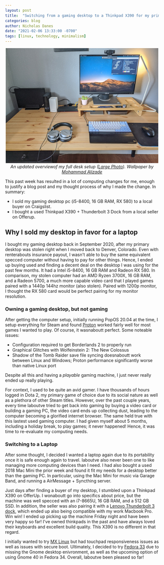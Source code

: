 ```yaml
---
layout: post
title:  "Switching from a gaming desktop to a Thinkpad X390 for my primary computer"
categories: blog
author: Nicholas Danes
date: "2021-02-06 13:33:00 -0700"
tags: [linux, technology, minimalism] 
---
```


<div style="align: center; text-align:center;">
<img loading="lazy" class="border" src="/images/desk-Feb2021/desk.jpg">
<div class="caption"><i>An updated overviewof my full desk setup (<a target="_blank" href="/images/desk-Feb2021/big/desk.jpg">Large Photo</a>). Wallpaper by <a href="https://unsplash.com/photos/4wzRuAb-KWs">Mohammad Alizade</a> </i></div>
</div>


This past week has resulted in a lot of computing changes for me, enough to justify a blog post and my thought process of why I made the change. In summary:

* I sold my gaming desktop pc (i5-8400, 16 GB RAM, RX 580) to a local buyer on Craigslist.
* I bought a used Thinkpad X390 + Thunderbolt 3 Dock from a local seller on Offerup.

## Why I sold my desktop in favor for a laptop
I bought my gaming desktop back in September 2020, after my primary desktop was stolen right when I moved back to Denver, Colorado. Even with renterabouts insurance payout, I wasn't able to buy the same equivalent specced computer without having to pay for other things. Hence, I ended up buying used and finding a decent deal on the desktop I was using for the past few months. It had a Intel i5-8400, 16 GB RAM and Radeon RX 580. In comparison, my stolen computer had an AMD Ryzen 3700X, 16 GB RAM, and a Radeon 5700, a much more capable video card that I played games paired with a 1440p 144hz monitor (also stolen). Paired with 1200p monitor, I thought the RX 580 card would be perfect pairing for my monitor resolution.

### Owning a gaming desktop, but not gaming
After getting the computer setup, initially running PopOS 20.04 at the time, I setup everything for Steam and found <a href="https://github.com/ValveSoftware/Proton/">Proton</a> worked fairly well for most games I wanted to play. Of course, it wasnaboutt perfect. Some noteable issues:

* Configuration required to get Borderlands 2 to properly run
* Graphical Glitches with Wolfeinstein 2: The New Colossus
* Shadow of the Tomb Raider save file syncing doesnaboutt work between Linux and Windows; Proton performance significantly worse than native Linux port

Despite all this and having a *playable* gaming machine, I just never really ended up really playing. 

For context, I used to be quite an avid gamer. I have thousands of hours logged in Dota 2, my primary game of choice due to its social nature as well as a plethora of other Steam titles. However, over the past couple years, every time Iaboutve tried to get back into gaming by buying a video card or building a gaming PC, the video card ends up collecting dust, leading to the computer becoming a glorified internet browser. The same held true with this lastest used gaming computer. I had given myself about 5 months, including a holiday break,  to play games; it never happened! Hence, it was time to re-evaluate my computing needs.

### Switching to a Laptop

After some thought, I decided I wanted a laptop again due to its portability once it is safe enough again to travel. Iaboutve also never been one to like managing more computing devices than I need. I had also bought a used 2018 Mac Mini the prior week and found it fit my needs for a desktop better than the gaming PC. In particular, using the Mac Mini for music via Garage Band, and running a AirMessage + Syncthing server. 

Just days after finding a buyer of my desktop, I stumbled upon a Thinkpad X390 on OfferUp. I wonaboutt go into specifics about price, but the machine was well specced with an i7-8665U, 16 GB RAM, and a 512 GB SSD. In addition, the seller was also pairing it with a <a href="https://support.lenovo.com/us/en/solutions/acc100356-thinkpad-thunderbolt-3-dock-overview-and-service-parts">Lenovo Thunderbolt 3 dock</a>, which ended up also being compatible with my work Macbook Pro. Win win! I ended up picking up the machine Friday night and have been very happy so far! I've owned thinkpads in the past and have always loved their keyboards and excellent build quality. This X390 is no different in that regard.

I initially wanted to try [MX Linux](https://mxlinux.org/) but had touchpad responsiveness issues as well as issues with secure boot. Ultimately, I decided to try [Fedora 33](https://getfedora.org/en/workstation/download/) due to missing the Gnome desktop enivronment, as well as the upcoming option of using Gnome 40 in Fedora 34. Overall, Iaboutve been pleased so far!


